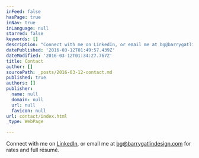 ```yaml
---
inFeed: false
hasPage: true
inNav: true
inLanguage: null
starred: false
keywords: []
description: "Connect with me on LinkedIn, or email me at bg@barrygatlindesign.com for rates and full résumé.\_"
datePublished: '2016-03-12T01:49:57.439Z'
dateModified: '2016-03-12T01:34:27.767Z'
title: Contact
author: []
sourcePath: _posts/2016-03-12-contact.md
published: true
authors: []
publisher:
  name: null
  domain: null
  url: null
  favicon: null
url: contact/index.html
_type: WebPage

---
```

Connect with me on [LinkedIn][0], or email me at bg@barrygatlindesign.com for rates and full résumé. 

[0]: https://www.linkedin.com/in/barry-gatlin-95a03616